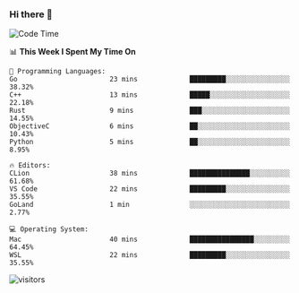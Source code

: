 ### Hi there 👋

<!--
**CrazyCollin/crazycollin** is a ✨ _special_ ✨ repository because its `README.md` (this file) appears on your GitHub profile.

Here are some ideas to get you started:

- 🔭 I’m currently working on ...
- 🌱 I’m currently learning ...
- 👯 I’m looking to collaborate on ...
- 🤔 I’m looking for help with ...
- 💬 Ask me about ...
- 📫 How to reach me: ...
- 😄 Pronouns: ...
- ⚡ Fun fact: ...
-->

<!--START_SECTION:waka-->
![Code Time](http://img.shields.io/badge/Code%20Time-142%20hrs%2035%20mins-blue)

📊 **This Week I Spent My Time On** 

```text
💬 Programming Languages: 
Go                       23 mins             █████████░░░░░░░░░░░░░░░░   38.32% 
C++                      13 mins             █████░░░░░░░░░░░░░░░░░░░░   22.18% 
Rust                     9 mins              ███░░░░░░░░░░░░░░░░░░░░░░   14.55% 
ObjectiveC               6 mins              ██░░░░░░░░░░░░░░░░░░░░░░░   10.43% 
Python                   5 mins              ██░░░░░░░░░░░░░░░░░░░░░░░   8.95%

🔥 Editors: 
CLion                    38 mins             ███████████████░░░░░░░░░░   61.68% 
VS Code                  22 mins             █████████░░░░░░░░░░░░░░░░   35.55% 
GoLand                   1 min               ░░░░░░░░░░░░░░░░░░░░░░░░░   2.77%

💻 Operating System: 
Mac                      40 mins             ████████████████░░░░░░░░░   64.45% 
WSL                      22 mins             █████████░░░░░░░░░░░░░░░░   35.55%

```


<!--END_SECTION:waka-->


![visitors](https://visitor-badge.glitch.me/badge?page_id=crazycollin.crazycollin&left_color=green&right_color=red)
